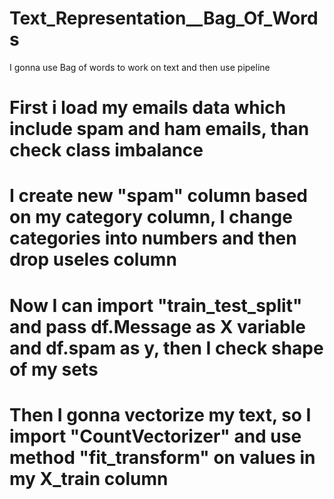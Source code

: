 # Text_Representation__Bag_Of_Words
I gonna use Bag of words to work on text and then use pipeline
# First i load my emails data which include spam and ham emails, than check class imbalance
# I create new "spam" column based on my category column, I change categories into numbers and then drop useles column
# Now I can import "train_test_split" and pass df.Message as X variable and df.spam as y, then I check shape of my sets 
# Then I gonna vectorize my text, so I import "CountVectorizer" and use method "fit_transform" on values in my X_train column 
